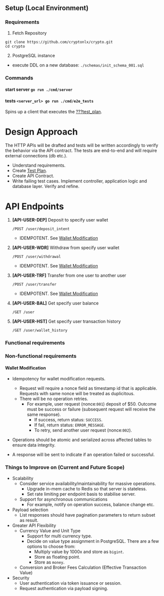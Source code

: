 
## Setup (Local Environment)

### Requirements

1. Fetch Repository
``` /bin/sh
git clone https://github.com/cryptonlx/crypto.git
cd crypto
```

2. PostgreSQL instance
- execute DDL on a new database: `./schemas/init_schema_001.sql`

### Commands

#### start server `go run ./cmd/server`
#### tests `<server_url> go run ./cmd/e2e_tests`
Spins up a client that executes the [???test_plan](???).

# Design Approach

The HTTP APIs will be drafted and tests will be written accordingly to verify the behavior via the API contract.
The tests are end-to-end and will require external connections (db etc.).

- Understand requirements.
- Create [Test Plan](./test_plan.md).
- Create API Contract.
- Write failing test cases. Implement controller, application logic and database layer. Verify and refine.

# API Endpoints
1. **[API-USER-DEP]** Deposit to specify user wallet

    `/POST /user/deposit_intent`

    - IDEMPOTENT. See [Wallet Modification](#wallet-modification)
2. **[API-USER-WDR]** Withdraw from specify user wallet

    `/POST /user/withdrawal`

    - IDEMPOTENT. See [Wallet Modification](#wallet-modification)
3. **[API-USER-TRF]** Transfer from one user to another user

    `/POST /user/transfer`

    - IDEMPOTENT. See [Wallet Modification](#wallet-modification)
4. **[API-USER-BAL]** Get specify user balance

    `/GET /user`

5. **[API-USER-HST]** Get specify user transaction history

    `/GET /user/wallet_history`

### Functional requirements

### Non-functional requirements

#### Wallet Modification
- Idempotency for wallet modification requests.
  - Request will require a nonce field as timestamp id that is applicable. Requests with same nonce will be treated as duplicitous.
  - There will be no operation retries.
    - For example, user request (nonce:`001`) deposit of $50. Outcome must be success or failure (subsequent request will receive the same response).
      - If success, return status: `SUCCESS`.
      - If fail, return status: `ERROR_MESSAGE`.
      - To retry, send another user request (nonce:`002`).

- Operations should be atomic and serialized across affected tables to ensure data integrity.
- A response will be sent to indicate if an operation failed or successful.

### Things to Improve on (Current and Future Scope)
- Scalability
  - Consider service availability/maintainability for massive operations.
    - Upgrade in-mem cache to Redis so that server is stateless.
    - Set rate limiting per endpoint basis to stabilise server.
  - Support for asynchronous communications
    - For example, notify on operation success, balance change etc.
- Payload selection
  - List responses should have pagination parameters to return subset as result.
- Greater API Flexibility
  - Currency Value and Unit Type
    - Support for multi currency type.
    - Decide on value type assignment in PostgreSQL. There are a few options to choose from:
      - Multiply value by 1000x and store as `bigint`.
      - Store as floating point.
      - Store as `money`.
  - Conversion and Broker Fees Calculation (Effective Transaction Value)
- Security
  - User authentication via token issuance or session.
  - Request authentication via payload signing.